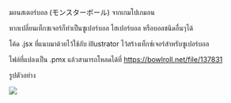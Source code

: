 มอนสเตอร์บอล (モンスターボール) จากเกมโปเกมอน

หากเปลี่ยนเท็กซเจอร์ก็ทำเป็นซูเปอร์บอล ไฮเปอร์บอล หรือบอลชนิดอื่นๆได้

โค้ด .jsx ที่แนบมาด้วยไว้ใช้กับ illustrator ไว้สร้างเท็กซ์เจอร์สำหรับซูเปอร์บอล

ไฟล์ที่แปลงเป็น .pmx แล้วสามารถโหลดได้ที่
https://bowlroll.net/file/137831

รูปตัวอย่าง

![](https://bowlroll.net/file_thumbnail/d/7/4/d74f571d02ce2b5ff138209ce39e5a0b1309582a137831big.jpg)
